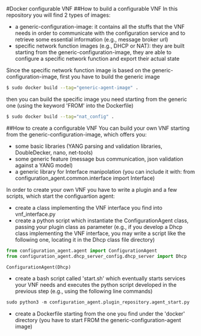 #Docker configurable VNF
##How to build a configurable VNF
In this repository you will find 2 types of images:
* a generic-configuration-image: it contains all the stuffs that the VNF needs in order to communicate with the configuration service 
and to retrieve some essential information (e.g., message broker url)
* specific network function images (e.g., DHCP or NAT): they are built starting from the generic-configuration-image, they are able to 
configure a specific network function and export their actual state

Since the specific network function image is based on the generic-configuration-image, first you have to build the generic image
```sh
$ sudo docker build --tag="generic-agent-image" .
```
then you can build the specific image you need starting from the generic one (using the keyword 'FROM' into the Dockerfile)
```sh
$ sudo docker build --tag="nat_config" .
```
##How to create a configurable VNF
You can build your own VNF starting from the generic-configuration-image, which offers you:
* some basic libraries (YANG parsing and validation libraries, DoubleDecker, nano, net-tools)
* some generic feature (message bus communication, json validation against a YANG model)
* a generic library for Interface manipolation (you can include it with: from configuration_agent.common.interface import Interface)

In order to create your own VNF you have to write a plugin and a few scripts, which start the configuartion agent:
* create a class implementing the VNF interface you find into vnf_interface.py
* create a python script which instantiate the ConfigurationAgent class, passing your plugin class as parameter (e.g., if you develop a Dhcp class implementing the VNF interface, you may write a script like the following one, locating it in the Dhcp class file directory)
```python
from configuration_agent.agent import ConfigurationAgent
from configuration_agent.dhcp_server_config.dhcp_server import Dhcp

ConfigurationAgent(Dhcp)
```
* create a bash script called 'start.sh' which eventually starts services your VNF needs and executes the python script developed in the previous step (e.g., using the following line commands)
```python
sudo python3 -m configuration_agent.plugin_repository.agent_start.py
```
* create a Dockerfile starting from the one you find under the 'docker' directory (you have to start FROM the generic-configuration-agent image)
